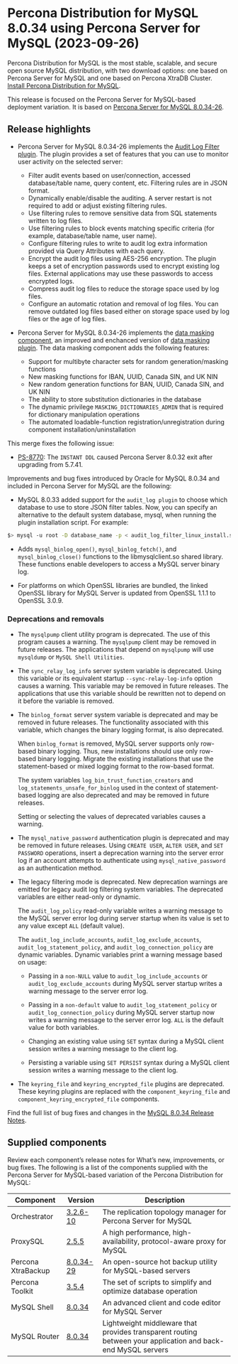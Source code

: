 # Percona Distribution for MySQL 8.0.34 using Percona Server for MySQL (2023-09-26)

Percona Distribution for MySQL is the most stable, scalable, and secure open source MySQL distribution, with two download options: one based on Percona Server for MySQL and one based on Percona XtraDB Cluster. [Install Percona Distribution for MySQL](installing.md).

This release is focused on the Percona Server for MySQL-based deployment variation. It is based on [Percona Server for MySQL 8.0.34-26](https://www.percona.com/doc/percona-server/8.0/release-notes/8.0.34-26.html).

## Release highlights

* Percona Server for MySQL 8.0.34-26 implements the [Audit Log Filter plugin](../audit-log-filter-overview.md). The plugin provides a set of features that you can use to monitor user activity on the selected server:

    * Filter audit events based on user/connection, accessed database/table name, query content, etc. Filtering rules are in JSON format.
    * Dynamically enable/disable the auditing. A server restart is not required to add or adjust existing filtering rules.
    * Use filtering rules to remove sensitive data from SQL statements written to log files.
    * Use filtering rules to block events matching specific criteria (for example, database/table name, user name).
    * Configure filtering rules to write to audit log extra information provided via Query Attributes with each query.
    * Encrypt the audit log files using AES-256 encryption. The plugin keeps a set of encryption passwords used to encrypt existing log files. External applications may use these passwords to access encrypted logs.
    * Compress audit log files to reduce the storage space used by log files.
    * Configure an automatic rotation and removal of log files. You can remove outdated log files based either on storage space used by log files or the age of log files.

* Percona Server for MySQL 8.0.34-26 implements the [data masking component](../install-data-masking-component.md), an improved and enchanced version of [data masking plugin](../install-data-masking-plugin.md). The data masking component adds the following features:

    * Support for multibyte character sets for random generation/masking functions
    * New masking functions for IBAN, UUID, Canada SIN, and UK NIN
    * New random generation functions for BAN, UUID, Canada SIN, and UK NIN
    * The ability to store substitution dictionaries in the database
    * The dynamic privilege `MASKING_DICTIONARIES_ADMIN` that is required for dictionary manipulation operations
    * The automated loadable-function registration/unregistration during component installation/uninstallation

This merge fixes the following issue:

* [PS-8770](https://jira.percona.com/browse/PS-8770): The `INSTANT DDL` caused Percona Server 8.0.32 exit after upgrading from 5.7.41.

Improvements and bug fixes introduced by Oracle for MySQL 8.0.34 and included in Percona Server for MySQL are the following:

* MySQL 8.0.33 added support for the `audit_log plugin` to choose which database to use to store JSON filter tables. Now, you can specify an alternative to the default system database, mysql, when running the plugin installation script. For example:

```{.bash data-prompt="mysql>"}
$> mysql -u root -D database_name -p < audit_log_filter_linux_install.sql
```

* Adds `mysql_binlog_open()`, `mysql_binlog_fetch()`, and `mysql_binlog_close()` functions to the libmysqlclient.so shared library. These functions enable developers to access a MySQL server binary log.

* For platforms on which OpenSSL libraries are bundled, the linked OpenSSL library for MySQL Server is updated from OpenSSL 1.1.1 to OpenSSL 3.0.9.

### Deprecations and removals

* The `mysqlpump` client utility program is deprecated. The use of this program causes a warning. The `mysqlpump` client may be removed in future releases. The applications that depend on `mysqlpump` will use `mysqldump` or `MySQL Shell Utilities`.

* The `sync_relay_log_info` server system variable is deprecated. Using this variable or its equivalent startup `--sync-relay-log-info` option causes a warning. This variable may be removed in future releases. The applications that use this variable should be rewritten not to depend on it before the variable is removed.

* The `binlog_format` server system variable is deprecated and may be removed in future releases. The functionality associated with this variable, which changes the binary logging format, is also deprecated. 

    When `binlog_format` is removed, MySQL server supports only row-based binary logging. Thus, new installations should use only row-based binary logging. Migrate the existing installations that use the statement-based or mixed logging format to the row-based format.

    The system variables `log_bin_trust_function_creators` and `log_statements_unsafe_for_binlog` used in the context of statement-based logging are also deprecated and may be removed in future releases.

    Setting or selecting the values of deprecated variables causes a warning.

* The `mysql_native_password` authentication plugin is deprecated and may be removed in future releases. Using `CREATE USER`, `ALTER USER`, and `SET PASSWORD` operations, insert a deprecation warning into the server error log if an account attempts to authenticate using `mysql_native_password` as an authentication method.

*  The legacy filtering mode is deprecated. New deprecation warnings are emitted for legacy audit log filtering system variables. The deprecated variables are either read-only or dynamic.

    The `audit_log_policy` read-only variable writes a warning message to the MySQL server error log during server startup when its value is set to any value except `ALL` (default value).

    The `audit_log_include_accounts`, `audit_log_exclude_accounts`, `audit_log_statement_policy`, and `audit_log_connection_policy` are dynamic variables. Dynamic variables print a warning message based on usage:

      * Passing in a `non-NULL` value to `audit_log_include_accounts` or `audit_log_exclude_accounts` during MySQL server startup writes a warning message to the server error log.

      * Passing in a `non-default` value to `audit_log_statement_policy` or `audit_log_connection_policy` during MySQL server startup now writes a warning message to the server error log. `ALL` is the default value for both variables.

      * Changing an existing value using `SET` syntax during a MySQL client session writes a warning message to the client log.

      * Persisting a variable using `SET PERSIST` syntax during a MySQL client session writes a warning message to the client log.

* The `keyring_file` and `keyring_encrypted_file` plugins are deprecated. These keyring plugins are replaced with the `component_keyring_file` and `component_keyring_encrypted_file` components.

Find the full list of bug fixes and changes in the [MySQL 8.0.34 Release Notes](https://dev.mysql.com/doc/relnotes/mysql/8.0/en/news-8-0-34.html).

## Supplied components

Review each component’s release notes for What’s new, improvements, or bug fixes. The following is a list of the components supplied with the Percona Server for MySQL-based variation of the Percona Distribution for MySQL:

| Component           | Version   | Description                                |
| ------------------- | --------- | -------------------------------------------|
| Orchestrator        | [3.2.6-10](https://github.com/percona/orchestrator/releases/tag/v3.2.6-10)     | The replication topology manager for Percona Server for MySQL|
| ProxySQL            | [2.5.5](https://docs.percona.com/proxysql/2.5.5.html)     | A high performance, high-availability, protocol-aware proxy for MySQL|
| Percona XtraBackup  | [8.0.34-29](https://docs.percona.com/percona-xtrabackup/8.0/release-notes/8.0/8.0.34-29.0.html)| An open-source hot backup utility for MySQL-based servers|
| Percona Toolkit     | [3.5.4](https://docs.percona.com/percona-toolkit/release_notes.html#v3-5-4-released-2023-06-30)     | The set of scripts to simplify and optimize database operation|
| MySQL Shell         | [8.0.34](https://dev.mysql.com/doc/relnotes/mysql-shell/8.0/en/news-8-0-34.html)    | An advanced client and code editor for MySQL Server|
| MySQL Router        | [8.0.34](https://dev.mysql.com/doc/relnotes/mysql-router/en/news-8-0-34.html)    | Lightweight middleware that provides transparent routing between your application and back-end MySQL servers|
